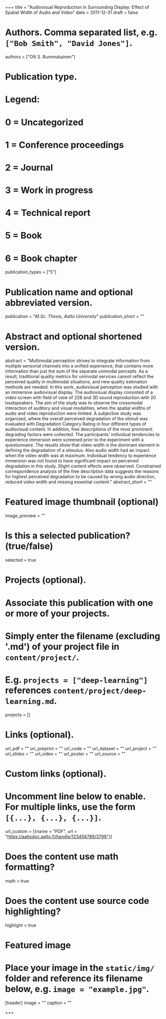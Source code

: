 +++
title = "Audiovisual Reproduction in Surrounding Display: Effect of Spatial Width of Audio and Video"
date = 2011-12-31
draft = false

# Authors. Comma separated list, e.g. `["Bob Smith", "David Jones"]`.
authors = ["Olli S. Rummukainen"]

# Publication type.
# Legend:
# 0 = Uncategorized
# 1 = Conference proceedings
# 2 = Journal
# 3 = Work in progress
# 4 = Technical report
# 5 = Book
# 6 = Book chapter
publication_types = ["5"]

# Publication name and optional abbreviated version.
publication = "*M.Sc. Thesis, Aalto University*"
publication_short = ""

# Abstract and optional shortened version.
abstract = "Multimodal perception strives to integrate information from multiple sensorial channels into a unified experience, that contains more information than just the sum of the separate unimodal percepts. As a result, traditional quality metrics for unimodal services cannot reflect the perceived quality in multimodal situations, and new quality estimation methods are needed. In this work, audiovisual perception was studied with an immersive audiovisual display. The audiovisual display consisted of a video screen with field of view of 226 and 3D sound reproduction with 20 loudspeakers. The aim of the study was to observe the crossmodal interaction of auditory and visual modalities, when the spatial widths of audio and video reproduction were limited. A subjective study was organized, where the overall perceived degradation of the stimuli was evaluated with Degradation Category Rating in four different types of audiovisual content. In addition, free descriptions of the most prominent degrading factors were collected. The participants' individual tendencies to experience immersion were screened prior to the experiment with a questionnaire. The results show that video width is the dominant element in defining the degradation of a stimulus. Also audio width had an impact when the video width was at maximum. Individual tendency to experience immersion was not found to have significant impact on perceived degradation in this study. Slight content effects were observed. Constrained correspondence analysis of the free description data suggests the reasons for highest perceived degradation to be caused by wrong audio direction, reduced video width and missing essential content."
abstract_short = ""

# Featured image thumbnail (optional)
image_preview = ""

# Is this a selected publication? (true/false)
selected = true

# Projects (optional).
#   Associate this publication with one or more of your projects.
#   Simply enter the filename (excluding '.md') of your project file in `content/project/`.
#   E.g. `projects = ["deep-learning"]` references `content/project/deep-learning.md`.
projects = []

# Links (optional).
url_pdf = ""
url_preprint = ""
url_code = ""
url_dataset = ""
url_project = ""
url_slides = ""
url_video = ""
url_poster = ""
url_source = ""

# Custom links (optional).
#   Uncomment line below to enable. For multiple links, use the form `[{...}, {...}, {...}]`.
url_custom = [{name = "PDF", url = "https://aaltodoc.aalto.fi/handle/123456789/3799"}]

# Does the content use math formatting?
math = true

# Does the content use source code highlighting?
highlight = true

# Featured image
# Place your image in the `static/img/` folder and reference its filename below, e.g. `image = "example.jpg"`.
[header]
image = ""
caption = ""

+++
